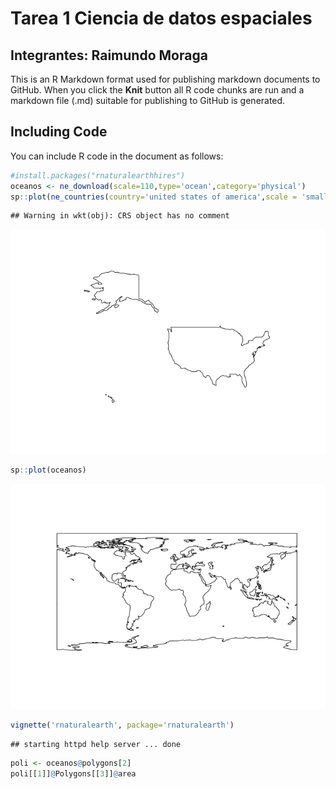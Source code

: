 Tarea 1 Ciencia de datos espaciales
================

## Integrantes: Raimundo Moraga

This is an R Markdown format used for publishing markdown documents to
GitHub. When you click the **Knit** button all R code chunks are run and
a markdown file (.md) suitable for publishing to GitHub is generated.

## Including Code

You can include R code in the document as follows:

``` r
#install.packages("rnaturalearthhires")
oceanos <- ne_download(scale=110,type='ocean',category='physical')
sp::plot(ne_countries(country='united states of america',scale = 'small'))
```

    ## Warning in wkt(obj): CRS object has no comment

![](tarea1_files/figure-gfm/unnamed-chunk-2-1.png)<!-- -->

``` r
sp::plot(oceanos)
```

![](tarea1_files/figure-gfm/unnamed-chunk-2-2.png)<!-- -->

``` r
vignette('rnaturalearth', package='rnaturalearth')
```

    ## starting httpd help server ... done

``` r
poli <- oceanos@polygons[2]
poli[[1]]@Polygons[[3]]@area
```
